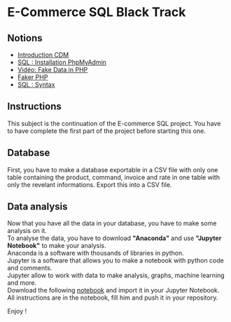 # E-Commerce SQL Black Track

## Notions
* [Introduction CDM](https://www.it-connect.fr/introduction-au-mcd/)
* [SQL : Installation PhpMyAdmin](https://kinsta.com/fr/blog/installer-phpmyadmin/)
* [Vidéo: Fake Data in PHP](https://www.youtube.com/watch?v=sSDh1zfz-5s)
* [Faker PHP](https://zetcode.com/php/faker/)
* [SQL : Syntax](https://sql.sh/cours)

## Instructions

This subject is the continuation of the E-commerce SQL project. 
You have to have complete the first part of the project before starting this one.

## Database
First, you have to make a database exportable in a CSV file with only one table containing the product, command, invoice and rate in one table with only the revelant informations.
Export this into a CSV file.

## Data analysis
Now that you have all the data in your database, you have to make some analysis on it.  
To analyse the data, you have to download **"Anaconda"** and use **"Jupyter Notebook"** to make your analysis.  
Anaconda is a software with thousands of libraries in python.  
Jupyter is a software that allows you to make a notebook with python code and comments.  
Jupyter allow to work with data to make analysis, graphs, machine learning and more.  
Download the following [notebook](https://lyon-ynov-campus.github.io/YTrack/subjects/e-commerce-SQL/Black_Track/e-commerce.ipynb) and import it in your Jupyter Notebook.  
All instructions are in the notebook, fill him and push it in your repository.  
  
Enjoy !



